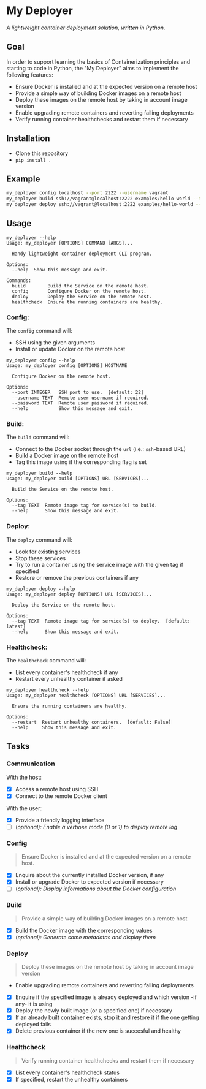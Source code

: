 # My Deployer

_A lightweight container deployment solution, written in Python._

## Goal

In order to support learning the basics of Containerization principles and starting to code in Python, the "My Deployer" aims to implement the following features:
- Ensure Docker is installed and at the expected version on a remote host
- Provide a simple way of building Docker images on a remote host
- Deploy these images on the remote host by taking in account image version
- Enable upgrading remote containers and reverting failing deployments
- Verify running container healthchecks and restart them if necessary

## Installation

- Clone this repository
- `pip install .`

## Example

```bash
my_deployer config localhost --port 2222 --username vagrant
my_deployer build ssh://vagrant@localhost:2222 examples/hello-world --tag 1.0
my_deployer deploy ssh://vagrant@localhost:2222 examples/hello-world --tag 1.0
```

## Usage

```
my_deployer --help
Usage: my_deployer [OPTIONS] COMMAND [ARGS]...

  Handy lightweight container deployment CLI program.

Options:
  --help  Show this message and exit.

Commands:
  build        Build the Service on the remote host.
  config       Configure Docker on the remote host.
  deploy       Deploy the Service on the remote host.
  healthcheck  Ensure the running containers are healthy.
```


### Config:

The `config` command will:
- SSH using the given arguments
- Install or update Docker on the remote host

```
my_deployer config --help
Usage: my_deployer config [OPTIONS] HOSTNAME

  Configure Docker on the remote host.

Options:
  --port INTEGER   SSH port to use.  [default: 22]
  --username TEXT  Remote user username if required.
  --password TEXT  Remote user password if required.
  --help           Show this message and exit.
```

### Build:

The `build` command will:
- Connect to the Docker socket through the `url` (i.e.: `ssh`-based URL)
- Build a Docker image on the remote host
- Tag this image using if the corresponding flag is set

```
my_deployer build --help
Usage: my_deployer build [OPTIONS] URL [SERVICES]...

  Build the Service on the remote host.

Options:
  --tag TEXT  Remote image tag for service(s) to build.
  --help      Show this message and exit.
```

### Deploy:

The `deploy` command will:
- Look for existing services
- Stop these services
- Try to run a container using the service image with the given tag if specified
- Restore or remove the previous containers if any

```
my_deployer deploy --help
Usage: my_deployer deploy [OPTIONS] URL [SERVICES]...

  Deploy the Service on the remote host.

Options:
  --tag TEXT  Remote image tag for service(s) to deploy.  [default: latest]
  --help      Show this message and exit.
```

### Healthcheck:

The `healthcheck` command will:
- List every container's healthcheck if any
- Restart every unhealthy container if asked

```
my_deployer healthcheck --help
Usage: my_deployer healthcheck [OPTIONS] URL [SERVICES]...

  Ensure the running containers are healthy.

Options:
  --restart  Restart unhealthy containers.  [default: False]
  --help     Show this message and exit.
```


## Tasks

### Communication

With the host:
- [x] Access a remote host using SSH
- [x] Connect to the remote Docker client

With the user:
- [x] Provide a friendly logging interface
- [ ] \(_optional): Enable a verbose mode (0 or 1) to display remote log_

### Config

> Ensure Docker is installed and at the expected version on a remote host.

- [x] Enquire about the currently installed Docker version, if any
- [x] Install or upgrade Docker to expected version if necessary
- [ ] \(_optional): Display informations about the Docker configuration_

### Build

> Provide a simple way of building Docker images on a remote host

- [x] Build the Docker image with the corresponding values
- [x] \(_optional): Generate some metadatas and display them_

### Deploy

> Deploy these images on the remote host by taking in account image version
- Enable upgrading remote containers and reverting failing deployments

- [x] Enquire if the specified image is already deployed and which version -if any- it is using
- [x] Deploy the newly built image (or a specified one) if necessary
- [x] If an already built container exists, stop it and restore it if the one getting deployed fails
- [x] Delete previous container if the new one is succesful and healthy

### Healthcheck

> Verify running container healthchecks and restart them if necessary

- [x] List every container's healthcheck status
- [x] If specified, restart the unhealthy containers

